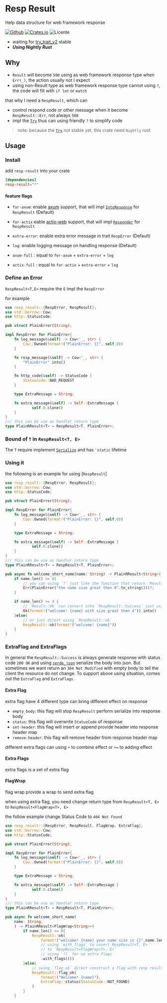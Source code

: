 # Resp Result

Help data structure for web framework response

[![Github](https://img.shields.io/badge/github-8da0cb?style=for-the-badge&labelColor=555555&logo=github)](https://github.com/Goodjooy/resp-result)
[![Crates.io](https://img.shields.io/crates/v/resp-result.svg?style=for-the-badge)](https://crates.io/crates/resp-result)
![Licente](https://img.shields.io/github/license/Goodjooy/resp-result?style=for-the-badge)

- waiting for [try_trait_v2](https://github.com/rust-lang/rust/issues/84277) stable
- **_Using Nightly Rust_**

## Why

- `Result` will become `500` using as web framework response type when `Err(_)`, the action usually not I expect
- using non-Result type as web framework response type cannot using `?`, the code will fill with `if let` or `match`

that why I need a `RespResult`, which can

- control respond code or other message when it become `RespResult::Err`, not always `500`
- impl the [`Try`](std::ops::Try) thus can using friendly `?` to simplify code

> note: because the [`Try`](std::ops::Try) not stable yet, this crate need `Nightly` rust

## Usage

### Install

add `resp-result` into your crate

```toml
[dependencies]
resp-result="*"
```

#### feature flags

- `for-axum`: enable [axum](https://crates.io/crates/axum) support, that will impl [`IntoResponse`](https://docs.rs/axum/latest/axum/response/trait.IntoResponse.html#) for `RespResult` (Default)

- `for-actix` eable [actix-web](https://crates.io/crates/actix-web) support, that will impl [`Responder`](https://docs.rs/actix-web/4.1.0/actix_web/trait.Responder.html) for `RespResult`

- `extra-error`: enable extra error message in trait `RespError` (Default)
- `log`: enable logging message on handling response (Default)
- `axum-full` : equal to `for-axum` + `extra-error` + `log`
- `actix-full` : equal to `for-actix` + `extra-error` + `log`

### Define an Error

`RespResult<T,E>` require the `E` impl the `RespError`

for example

```rust
use resp_result::{RespError, RespResult};
use std::borrow::Cow;
use http::StatusCode;

pub struct PlainError(String);

impl RespError for PlainError{
    fn log_message(&self) -> Cow<'_, str> {
        Cow::Owned(format!("PlainError: {}", self.0))
    }

    fn resp_message(&self) -> Cow<'_, str> {
        "PlainError".into()
    }

    fn http_code(&self) -> StatusCode {
        StatusCode::BAD_REQUEST
    }

    type ExtraMessage = String;

    fn extra_message(&self) -> Self::ExtraMessage {
            self.0.clone()
    }
}
/// this can be use as handler return type
type PlainRResult<T> = RespResult<T, PlainError>;
```

### Bound of `T` in `RespResult<T, E>`

The `T` require implement [`Serialize`](https://docs.rs/serde/latest/serde/trait.Serialize.html) and has `'static` lifetime

### Using it

the following is an example for using [`RespResult`]

```rust
use resp_result::{RespError, RespResult};
use std::borrow::Cow;
use http::StatusCode;

pub struct PlainError(String);

impl RespError for PlainError{
    fn log_message(&self) -> Cow<'_, str> {
        Cow::Owned(format!("PlainError: {}", self.0))
    }

    type ExtraMessage = String;

    fn extra_message(&self) -> Self::ExtraMessage {
            self.0.clone()
    }
}
/// this can be use as handler return type
type PlainRResult<T> = RespResult<T, PlainError>;

pub async fn welcome_short_name(name: String) -> PlainRResult<String>{
    if name.len() >= 8{
        // you can using `?` just like the function that return `Result`
        Err(PlainError("the name size great then 8".to_string()))?;
    }

    if name.len() >= 4 {
        // `Result::Ok` can convert into `RespResult::Success` just using `into`
        Ok(format!("welcome! {name} with size great then 4")).into()
    }else{
        // or just direct using `RespResult::ok`
        RespResult::ok(format!("welcome! {name}"))
    }
}
```

### ExtraFlag and ExtraFlags

In general the `RespResult::Success` is always generate response with status code `200 OK` and using [`serde_json`](https://crates.io/crates/serde_json) serialize the body into json. But sometimes we want return an
`304 Not Modified` with empty body to tell the client the resource do not change. To support above using situation, comes out the `ExtraFlag` and `ExtraFlags`

#### Extra Flag

extra flag have 4 different type can bring different effect on response

- `empty_body`: this flag will stop `RespResult` perform serialize into response body
- `status`: this flag will overwrite `StatusCode` of response
- `set-header`: this flag will insert or append provide header into response header map
- `remove-header`: this flag will remove header from response header map

different extra flags can using `+` to combine effect or `+=` to adding effect

#### Extra Flags

extra flags is a set of extra flag

#### FlagWrap

flag wrap provide a wrap to send extra flag

when using extra flag, you need change return type from `RespResult<T, E>` to `RespResult<FlagWrap<T>, E>`

the follow example change Status Code to `404 Not Found`

```rust
use resp_result::{RespError, RespResult, FlagWrap, ExtraFlag};
use std::borrow::Cow;
use http::StatusCode;

pub struct PlainError(String);

impl RespError for PlainError{
    fn log_message(&self) -> Cow<'_, str> {
        Cow::Owned(format!("PlainError: {}", self.0))
    }

    type ExtraMessage = String;

    fn extra_message(&self) -> Self::ExtraMessage {
            self.0.clone()
    }
}
/// this can be use as handler return type
type PlainRResult<T> = RespResult<T, PlainError>;

pub async fn welcome_short_name(
    name: String,
    ) -> PlainRResult<FlagWrap<String>>{
        if name.len() >= 8{
            RespResult::ok(
                format!("welcome! {name} your name size is {}",name.len()))
                // using `with_flags` to covert RespResult<T, E>
                // to `RespResult<FlagWrap<T>, E>`
                // using `()` for no extra flags
                .with_flags(())
        }else{
            // suing `flag_ok` direct construct a flag with resp result
            RespResult::flag_ok(
                format!("Welcome! {name}"),
                ExtraFlag::status(StatusCode::NOT_FOUND)
            )
        }
    }
```
